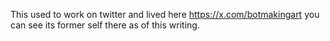This used to work on twitter and lived here https://x.com/botmakingart
you can see its former self there as of this writing. 
